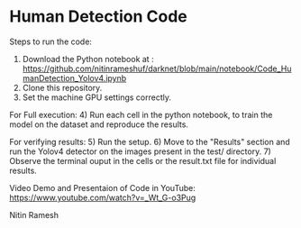 # Human Detection Code

Steps to run the code:
1) Download the Python notebook at : 
   https://github.com/nitinrameshuf/darknet/blob/main/notebook/Code_HumanDetection_Yolov4.ipynb
3) Clone this repository.
4) Set the machine GPU settings correctly.

For Full execution:
4) Run each cell in the python notebook, to train the model on the dataset and reproduce the results.

For verifying results:
5) Run the setup.
6) Move to the "Results" section and run the Yolov4 detector on the images present in the test/ directory.
7) Observe the terminal ouput in the cells or the result.txt file for individual results.

Video Demo and Presentaion of Code in YouTube:
https://www.youtube.com/watch?v=_Wt_G-o3Pug

Nitin Ramesh
